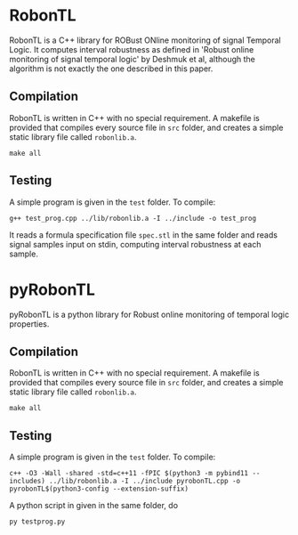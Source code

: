# RobonTL 

RobonTL is a C++ library for ROBust ONline monitoring of signal Temporal Logic. It computes interval robustness as defined in 'Robust online monitoring of signal temporal logic' by Deshmuk et al, although the algorithm is not exactly the one described in this paper. 


## Compilation

RobonTL is written in C++ with no special requirement. A makefile is provided that compiles every source file in `src` folder, and creates a simple static library file called `robonlib.a`. 
```
make all
```

## Testing

A simple program is given in the `test` folder. To compile: 

```
g++ test_prog.cpp ../lib/robonlib.a -I ../include -o test_prog
```

It reads a formula specification file `spec.stl` in the same folder and reads signal samples input on stdin, computing interval robustness at each sample. 



# pyRobonTL 

pyRobonTL is a python library for Robust online monitoring of temporal logic properties.

## Compilation

RobonTL is written in C++ with no special requirement. A makefile is provided that compiles every source file in `src` folder, and creates a simple static library file called `robonlib.a`. 
```
make all
```

## Testing

A simple program is given in the `test` folder. To compile: 

```
c++ -O3 -Wall -shared -std=c++11 -fPIC $(python3 -m pybind11 --includes) ../lib/robonlib.a -I ../include pyrobonTL.cpp -o pyrobonTL$(python3-config --extension-suffix)
```
A python script in given in the same folder, do

```
py testprog.py

```

